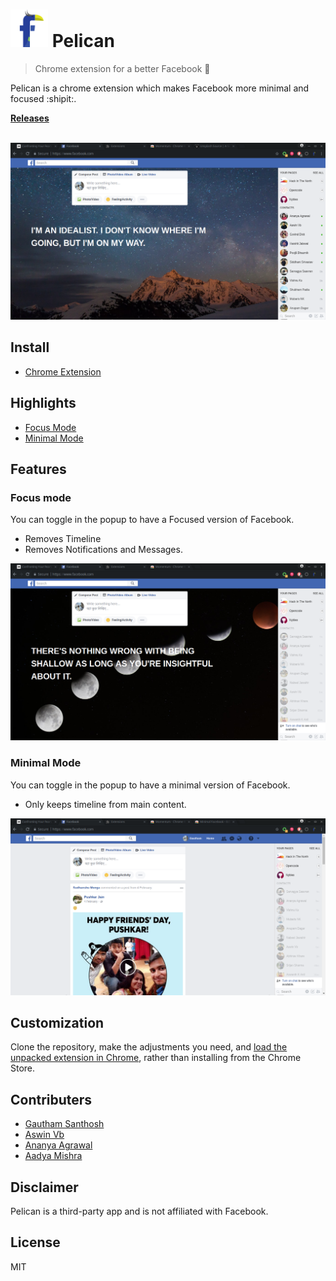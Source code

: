 # <img src="icons/icon128.png" width="60">  Pelican

> Chrome extension for a better Facebook :rocket:

Pelican is a chrome extension which makes Facebook more minimal and focused :shipit:.

**[Releases](https://github.com/aviary-apps/Pelican/releases)** &nbsp;&nbsp;

<br>


<a href="https://github.com/aviary-apps/Pelican/releases/latest">
	<img src="assets/img/thumbnail.png" width="846">
</a>

## Install

- [Chrome Extension](https://chrome.google.com/webstore/detail/pelican-facebook/kpnklhhobpobgfklmnilcijcejpddhjc)

## Highlights

- [Focus Mode](#focus-mode)
- [Minimal Mode](#minimal-mode)


## Features

### Focus mode

You can toggle in the popup to have a Focused version of Facebook.

- Removes Timeline
- Removes Notifications and Messages.

<img src="assets/img/focus.png" width="846">

### Minimal Mode

You can toggle in the popup to have a minimal version of Facebook.

-  Only keeps timeline from main content.

<a href="https://github.com/aviary-apps/Pelican/releases/latest">
	<img src="assets/img/minimal.png" width="846">
</a>


## Customization

Clone the repository, make the adjustments you need, and [load the unpacked extension in Chrome](https://developer.chrome.com/extensions/getstarted#unpacked), rather than installing from the Chrome Store.


## Contributers

- [Gautham Santhosh](https://github.com/gauthamzz)
- [Aswin Vb](https://github.com/aswinzz)
- [Ananya Agrawal](https://github.com/ananya-agrawal)
- [Aadya Mishra](https://github.com/Panda2498)

## Disclaimer

Pelican is a third-party app and is not affiliated with Facebook.

## License

MIT
